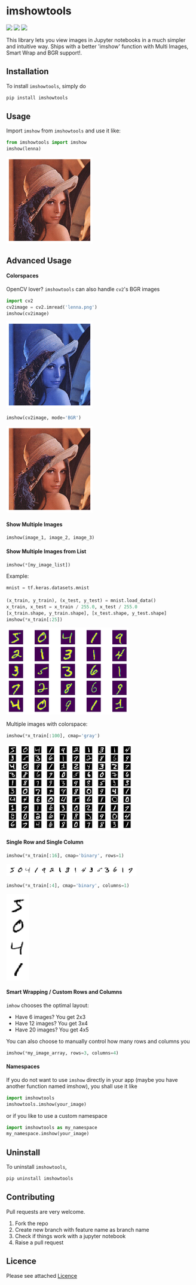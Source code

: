 # imshowtools

![](https://img.shields.io/pypi/v/imshowtools)
![](https://img.shields.io/pypi/wheel/imshowtools)
![](https://img.shields.io/pypi/l/imshowtools)

This library lets you view images in Jupyter notebooks in a much simpler and intuitive way. Ships with a better 'imshow' function with Multi Images, Smart Wrap and BGR support!.

## Installation

To install `imshowtools`, simply do

```py
pip install imshowtools
```

## Usage

Import `imshow` from `imshowtools` and use it like:
 
```py
from imshowtools import imshow
imshow(lenna)
```

![lenna](example/lenna_rgb.png)

## Advanced Usage

#### Colorspaces

OpenCV lover? `imshowtools` can also handle `cv2`'s BGR images

```py
import cv2
cv2image = cv2.imread('lenna.png')
imshow(cv2image)
```
![lenna](example/lenna_bgr.png)

```py
imshow(cv2image, mode='BGR')
```
![lenna](example/lenna_rgb.png)

#### Show Multiple Images
```py
imshow(image_1, image_2, image_3)
```

#### Show Multiple Images from List

```py
imshow(*[my_image_list])
```

Example:

```py
mnist = tf.keras.datasets.mnist

(x_train, y_train), (x_test, y_test) = mnist.load_data()
x_train, x_test = x_train / 255.0, x_test / 255.0
[x_train.shape, y_train.shape], [x_test.shape, y_test.shape]
imshow(*x_train[:25])
```

![mnist-25](example/mnist_25.png)

Multiple images with colorspace:

```py
imshow(*x_train[:100], cmap='gray')
```

![mnist-100](example/mnist_100.png)

#### Single Row and Single Column

```py
imshow(*x_train[:16], cmap='binary', rows=1)
```
![mnist-row](example/mnist_row.png)

```py
imshow(*x_train[:4], cmap='binary', columns=1)
```
![mnist-column](example/mnist_column.png)

#### Smart Wrapping / Custom Rows and Columns

`imhow` chooses the optimal layout:

* Have 6 images? You get 2x3
* Have 12 images? You get 3x4
* Have 20 images? You get 4x5

You can also choose to manually control how many rows and columns you
```py
imshow(*my_image_array, rows=3, columns=4)
```

#### Namespaces
If you do not want to use `imshow` directly in your app (maybe you have another function named imshow), you shall use it like

```py
import imshowtools
imshowtools.imshow(your_image)
```

or if you like to use a custom namespace
```py
import imshowtools as my_namespace
my_namespace.imshow(your_image)
```

## Uninstall

To uninstall `imshowtools`,

```py
pip uninstall imshowtools
```

## Contributing

Pull requests are very welcome.

1. Fork the repo
1. Create new branch with feature name as branch name
1. Check if things work with a jupyter notebook
1. Raise a pull request

## Licence

Please see attached [Licence](LICENCE)
